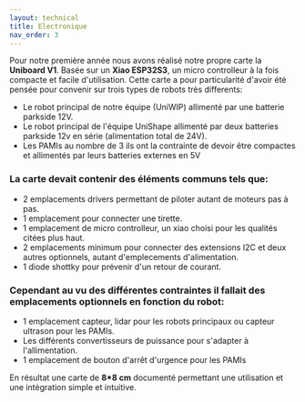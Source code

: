 ```yaml
---
layout: technical
title: Electronique
nav_order: 3
---
```


Pour notre première année nous avons réalisé notre propre carte la **Uniboard V1**.
Basée sur un **Xiao ESP32S3**, un micro controlleur à la fois compacte et facile d'utilisation.
Cette carte a pour particularité d'avoir été pensée pour convenir sur trois types de robots très differents:

- Le robot principal de notre équipe (UniWIP) allimenté par une batterie parkside 12V.
- Le robot principal de l'équipe UniShape allimenté par deux batteries parkside 12v en série (alimentation total de 24V).
- Les PAMIs au nombre de 3 ils ont la contrainte de devoir être compactes et allimentés par leurs batteries externes en 5V

### La carte devait contenir des éléments communs tels que:

- 2 emplacements drivers permettant de piloter autant de moteurs pas à pas.
- 1 emplacement pour connecter une tirette.
- 1 emplacement de micro controlleur, un xiao choisi pour les qualités citées plus haut.
- 2 emplacements minimum pour connecter des extensions I2C et deux autres optionnels, autant d'emplecements d'alimentation.
- 1 diode shottky pour prévenir d'un retour de courant.

### Cependant au vu des différentes contraintes il fallait des emplacements optionnels en fonction du robot:

- 1 emplacement capteur, lidar pour les robots principaux ou capteur ultrason pour les PAMIs.
- Les différents convertisseurs de puissance pour s'adapter à l'allimentation.
- 1 emplacement de bouton d'arrêt d'urgence pour les PAMIs

<kicanvas-embed controls="full">
    <kicanvas-source src="./Carte_Fichiers_KiCad/UniBoard-Xiao.kicad_pcb"></kicanvas-source>
    <kicanvas-source src="./Carte_Fichiers_KiCad/UniBoard-Xiao.kicad_sch"></kicanvas-source>
</kicanvas-embed>

En résultat une carte de **8*8 cm** documenté permettant une utilisation et une intégration simple et intuitive.
